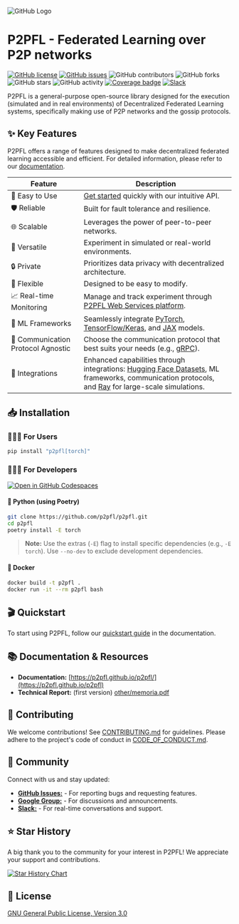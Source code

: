 ![GitHub Logo](https://raw.githubusercontent.com/p2pfl/p2pfl/main/other/logo.png)

# P2PFL - Federated Learning over P2P networks

[![GitHub license](https://img.shields.io/github/license/p2pfl/p2pfl)](https://github.com/p2pfl/p2pfl/blob/main/LICENSE.md)
[![GitHub issues](https://img.shields.io/github/issues/p2pfl/p2pfl)](https://github.com/p2pfl/p2pfl/issues)
![GitHub contributors](https://img.shields.io/github/contributors/p2pfl/p2pfl)
![GitHub forks](https://img.shields.io/github/forks/p2pfl/p2pfl)
![GitHub stars](https://img.shields.io/github/stars/p2pfl/p2pfl)
![GitHub activity](https://img.shields.io/github/commit-activity/m/p2pfl/p2pfl)
[![Coverage badge](https://img.shields.io/badge/dynamic/json?color=brightgreen&label=coverage&query=%24.message&url=https%3A%2F%2Fraw.githubusercontent.com%2Fp2pfl%2Fp2pfl%2Fpython-coverage-comment-action-data%2Fendpoint.json)](https://htmlpreview.github.io/?https://github.com/p2pfl/p2pfl/blob/python-coverage-comment-action-data/htmlcov/index.html)
[![Slack](https://img.shields.io/badge/Chat-Slack-red)](https://join.slack.com/t/p2pfl/shared_invite/zt-2lbqvfeqt-FkutD1LCZ86yK5tP3Duztw)

P2PFL is a general-purpose open-source library designed for the execution (simulated and in real environments) of Decentralized Federated Learning systems, specifically making use of P2P networks and the gossip protocols.

## ✨ Key Features

P2PFL offers a range of features designed to make decentralized federated learning accessible and efficient. For detailed information, please refer to our [documentation](https://p2pfl.github.io/p2pfl/).

| Feature          | Description                                      |
|-------------------|--------------------------------------------------|
| 🚀 Easy to Use   | [Get started](https://p2pfl.github.io/p2pfl/quickstart.html) quickly with our intuitive API.       |
| 🛡️ Reliable     | Built for fault tolerance and resilience.       |
| 🌐 Scalable      | Leverages the power of peer-to-peer networks.    |
| 🧪 Versatile     | Experiment in simulated or real-world environments.|
| 🔒 Private       | Prioritizes data privacy with decentralized architecture.|
| 🧩 Flexible      | Designed to be easy to modify.|
| 📈 Real-time Monitoring | Manage and track experiment through [P2PFL Web Services platform](https://p2pfl.com). |
| 🧠 ML Frameworks | Seamlessly integrate [PyTorch](https://pytorch.org/), [TensorFlow/Keras](https://www.tensorflow.org/), and [JAX](https://github.com/google/jax) models. |
| 📡 Communication Protocol Agnostic | Choose the communication protocol that best suits your needs (e.g., [gRPC](https://grpc.io/)). |
| 🔌 Integrations  | Enhanced capabilities through integrations: [Hugging Face Datasets](https://huggingface.co/datasets), ML frameworks, communication protocols, and [Ray](https://www.ray.io/) for large-scale simulations. |

## 📥 Installation

### 👨🏼‍💻 For Users

```bash
pip install "p2pfl[torch]"
```

### 👨🏼‍🔧 For Developers

[![Open in GitHub Codespaces](https://github.com/codespaces/badge.svg)](https://codespaces.new/p2pfl/p2pfl/tree/develop?quickstart=1)

#### 🐍 Python (using Poetry)

```bash
git clone https://github.com/p2pfl/p2pfl.git
cd p2pfl
poetry install -E torch 
```

> **Note:** Use the extras (`-E`) flag to install specific dependencies (e.g., `-E torch`). Use `--no-dev` to exclude development dependencies.

#### 🐳 Docker

```bash
docker build -t p2pfl .
docker run -it --rm p2pfl bash
```

## 🎬 Quickstart

To start using P2PFL, follow our [quickstart guide](https://p2pfl.github.io/p2pfl/quickstart.html) in the documentation.

## 📚 Documentation & Resources

* **Documentation:** [https://p2pfl.github.io/p2pfl/](https://p2pfl.github.io/p2pfl)
* **Technical Report:** (first version) [other/memoria.pdf](other/memoria.pdf)

## 🤝 Contributing

We welcome contributions! See [CONTRIBUTING.md](CONTRIBUTING.md) for guidelines. Please adhere to the project's code of conduct in [CODE_OF_CONDUCT.md](CODE_OF_CONDUCT.md).

## 💬 Community

Connect with us and stay updated:

* [**GitHub Issues:**](https://github.com/p2pfl/p2pfl/issues) - For reporting bugs and requesting features.
* [**Google Group:**](https://groups.google.com/g/p2pfl) - For discussions and announcements.
* [**Slack:**](https://join.slack.com/t/p2pfl/shared_invite/zt-2lbqvfeqt-FkutD1LCZ86yK5tP3Duztw) - For real-time conversations and support.

## ⭐ Star History

A big thank you to the community for your interest in P2PFL! We appreciate your support and contributions.

[![Star History Chart](https://api.star-history.com/svg?repos=p2pfl/p2pfl&type=Date)](https://star-history.com/#p2pfl/p2pfl&Date)

## 📜 License

[GNU General Public License, Version 3.0](https://www.gnu.org/licenses/gpl-3.0.en.html)
